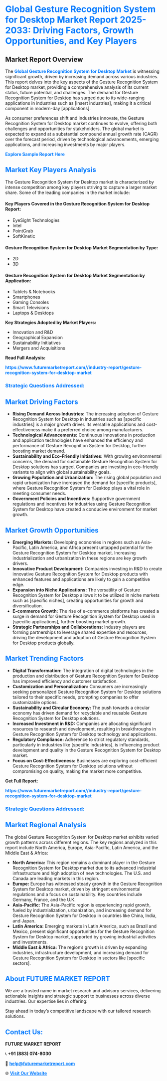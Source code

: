 <h1 style="color: #007BFF;">Global Gesture Recognition System for Desktop Market Report 2025-2033: Driving Factors, Growth Opportunities, and Key Players</h1>

<section id="overview">
<h2>Market Report Overview</h2>
<p>The <a href="https://www.futuremarketreport.com//industry-report/gesture-recognition-system-for-desktop-market" style="color: #007BFF; text-decoration: none;"><strong>Global Gesture Recognition System for Desktop Market</strong></a> is witnessing significant growth, driven by increasing demand across various industries. This report delves into the key aspects of the Gesture Recognition System for Desktop market, providing a comprehensive analysis of its current status, future potential, and challenges. The demand for Gesture Recognition System for Desktop has surged due to its wide-ranging applications in industries such as [insert industries], making it a critical component in modern-day [applications].</p>
<p>As consumer preferences shift and industries innovate, the Gesture Recognition System for Desktop market continues to evolve, offering both challenges and opportunities for stakeholders. The global market is expected to expand at a substantial compound annual growth rate (CAGR) over the forecast period, driven by technological advancements, emerging applications, and increasing investments by major players.</p>
</section>

<section id="overview">
<p><a href="https://www.futuremarketreport.com//request-sample/reportId=54991" style="color: #007BFF; text-decoration: none;"><strong>Explore Sample Report Here</strong></a></p>
</section>

<section id="key-players">
<h2 style="color: #007BFF;">Market Key Players Analysis</h2>
<p>The Gesture Recognition System for Desktop market is characterized by intense competition among key players striving to capture a larger market share. Some of the leading companies in the market include:</p>
<h4>Key Players Covered in the Gesture Recognition System for Desktop Report:</h4>
<ul><li>EyeSight Technologies</li><li>Intel</li><li>PointGrab</li><li>SoftKinetic</li></ul>
<h4>Gesture Recognition System for Desktop Market Segmentation by Type:</h4>
<ul><li>2D</li><li>3D</li></ul>

<h4>Gesture Recognition System for Desktop Market Segmentation by Application:</h4>
<ul><li>Tablets &amp; Notebooks</li><li>Smartphones</li><li>Gaming Consoles</li><li>Smart Televisions</li><li>Laptops &amp; Desktops</li></ul>
<p><strong>Key Strategies Adopted by Market Players:</strong></p>
<ul>
<li>Innovation and R&D</li>
<li>Geographical Expansion</li>
<li>Sustainability Initiatives</li>
<li>Mergers and Acquisitions</li>
</ul>
</section>

<section>
<p><strong>Read Full Analysis: </strong></p><a href="https://www.futuremarketreport.com//industry-report/gesture-recognition-system-for-desktop-market" style="color: #007BFF; text-decoration: none;"><strong>https://www.futuremarketreport.com//industry-report/gesture-recognition-system-for-desktop-market</strong></a>
<h3 style="color: #007BFF;">Strategic Questions Addressed:</h3>
</section>

<section id="driving-factors">
<h2 style="color: #007BFF;">Market Driving Factors</h2>
<ul>
<li><strong>Rising Demand Across Industries:</strong> The increasing adoption of Gesture Recognition System for Desktop in industries such as [specific industries] is a major growth driver. Its versatile applications and cost-effectiveness make it a preferred choice among manufacturers.</li>
<li><strong>Technological Advancements:</strong> Continuous innovations in production and application technologies have enhanced the efficiency and performance of Gesture Recognition System for Desktop, further boosting market demand.</li>
<li><strong>Sustainability and Eco-Friendly Initiatives:</strong> With growing environmental concerns, the demand for sustainable Gesture Recognition System for Desktop solutions has surged. Companies are investing in eco-friendly variants to align with global sustainability goals.</li>
<li><strong>Growing Population and Urbanization:</strong> The rising global population and rapid urbanization have increased the demand for [specific products], where Gesture Recognition System for Desktop plays a vital role in meeting consumer needs.</li>
<li><strong>Government Policies and Incentives:</strong> Supportive government regulations and incentives for industries using Gesture Recognition System for Desktop have created a conducive environment for market growth.</li>
</ul>
</section>

<section id="growth-opportunities">
<h2 style="color: #007BFF;">Market Growth Opportunities</h2>
<ul>
<li><strong>Emerging Markets:</strong> Developing economies in regions such as Asia-Pacific, Latin America, and Africa present untapped potential for the Gesture Recognition System for Desktop market. Increasing industrialization and urbanization in these regions are key growth drivers.</li>
<li><strong>Innovative Product Development:</strong> Companies investing in R&D to create innovative Gesture Recognition System for Desktop products with enhanced features and applications are likely to gain a competitive edge.</li>
<li><strong>Expansion into Niche Applications:</strong> The versatility of Gesture Recognition System for Desktop allows it to be utilized in niche markets such as [specific niches], creating opportunities for growth and diversification.</li>
<li><strong>E-commerce Growth:</strong> The rise of e-commerce platforms has created a surge in demand for Gesture Recognition System for Desktop used in [specific applications], further boosting market growth.</li>
<li><strong>Strategic Partnerships and Collaborations:</strong> Industry players are forming partnerships to leverage shared expertise and resources, driving the development and adoption of Gesture Recognition System for Desktop products globally.</li>
</ul>
</section>

<section id="trending-factors">
<h2 style="color: #007BFF;">Market Trending Factors</h2>
<ul>
<li><strong>Digital Transformation:</strong> The integration of digital technologies in the production and distribution of Gesture Recognition System for Desktop has improved efficiency and customer satisfaction.</li>
<li><strong>Customization and Personalization:</strong> Consumers are increasingly seeking personalized Gesture Recognition System for Desktop solutions tailored to their specific needs, prompting companies to offer customizable options.</li>
<li><strong>Sustainability and Circular Economy:</strong> The push towards a circular economy has driven demand for recyclable and reusable Gesture Recognition System for Desktop solutions.</li>
<li><strong>Increased Investment in R&D:</strong> Companies are allocating significant resources to research and development, resulting in breakthroughs in Gesture Recognition System for Desktop technology and applications.</li>
<li><strong>Regulatory Compliance:</strong> Adherence to strict regulatory standards, particularly in industries like [specific industries], is influencing product development and quality in the Gesture Recognition System for Desktop market.</li>
<li><strong>Focus on Cost-Effectiveness:</strong> Businesses are exploring cost-efficient Gesture Recognition System for Desktop solutions without compromising on quality, making the market more competitive.</li>
</ul>
</section>

<section>
<p><strong>Get Full Report: </strong></p><a href="https://www.futuremarketreport.com//industry-report/gesture-recognition-system-for-desktop-market" style="color: #007BFF; text-decoration: none;"><strong>https://www.futuremarketreport.com//industry-report/gesture-recognition-system-for-desktop-market</strong></a>
<h3 style="color: #007BFF;">Strategic Questions Addressed:</h3>
</section>


<section id="regional-analysis">
<h2 style="color: #007BFF;">Market Regional Analysis</h2>
<p>The global Gesture Recognition System for Desktop market exhibits varied growth patterns across different regions. The key regions analyzed in this report include North America, Europe, Asia-Pacific, Latin America, and the Middle East & Africa:</p>
<ul>
<li><strong>North America:</strong> This region remains a dominant player in the Gesture Recognition System for Desktop market due to its advanced industrial infrastructure and high adoption of new technologies. The U.S. and Canada are leading markets in this region.</li>
<li><strong>Europe:</strong> Europe has witnessed steady growth in the Gesture Recognition System for Desktop market, driven by stringent environmental regulations and a focus on sustainability. Key countries include Germany, France, and the U.K.</li>
<li><strong>Asia-Pacific:</strong> The Asia-Pacific region is experiencing rapid growth, fueled by industrialization, urbanization, and increasing demand for Gesture Recognition System for Desktop in countries like China, India, and Japan.</li>
<li><strong>Latin America:</strong> Emerging markets in Latin America, such as Brazil and Mexico, present significant opportunities for the Gesture Recognition System for Desktop market, supported by growing industrial activities and investments.</li>
<li><strong>Middle East & Africa:</strong> The region’s growth is driven by expanding industries, infrastructure development, and increasing demand for Gesture Recognition System for Desktop in sectors like [specific sectors].</li>
</ul>
</section>

<footer>
<h2 style="color: #007BFF;">About FUTURE MARKET REPORT</h2>
<p>We are a trusted name in market research and advisory services, delivering actionable insights and strategic support to businesses across diverse industries. Our expertise lies in offering:</p>

<p>Stay ahead in today’s competitive landscape with our tailored research solutions.</p>

<h2 style="color: #007BFF;">Contact Us:</h2>
<p><strong>FUTURE MARKET REPORT</strong></p>
<p>📞 <strong>+91 (883) 074-8030</strong></p>
<p>📧 <strong><a href="mailto:help@futuremarketreport.com" style="color: #007BFF;">help@futuremarketreport.com</a></strong></p>
<p>🌐 <strong><a href="https://www.futuremarketreport.com/" style="color: #007BFF;">Visit Our Website</a></strong></p>
</footer>